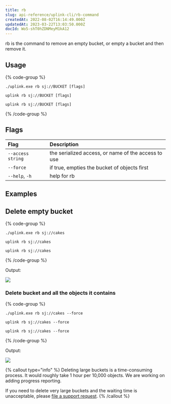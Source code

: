 ```yaml
---
title: rb
slug: api-reference/uplink-cli/rb-command
createdAt: 2022-08-02T16:14:49.000Z
updatedAt: 2023-03-22T13:03:50.000Z
docId: Wo5-shT0hZDNMeyM1kA12
---
```


rb is the command to remove an empty bucket, or empty a bucket and then remove  it.

## Usage

{% code-group %}
```windows
./uplink.exe rb sj://BUCKET [flags]
```

```linux
uplink rb sj://BUCKET [flags]
```

```macos
uplink rb sj://BUCKET [flags]
```
{% /code-group %}

## Flags

| Flag              | Description                                         |
| :---------------- | :-------------------------------------------------- |
| `--access string` | the serialized access, or name of the access to use |
| `--force`         | if true, empties the bucket of objects first        |
| `--help`, `-h`    | help for rb                                         |

## Examples

## Delete empty bucket

{% code-group %}
```windows
./uplink.exe rb sj://cakes
```

```linux
uplink rb sj://cakes
```

```macos
uplink rb sj://cakes
```
{% /code-group %}

Output:

![](https://archbee-image-uploads.s3.amazonaws.com/kv3plx2xmXcUGcVl4Lttj/zb6IxHgf6VxL2NIRb4J9F_rb-empty-bucket.png)

### Delete bucket and all the objects it contains

{% code-group %}
```windows
./uplink.exe rb sj://cakes --force
```

```linux
uplink rb sj://cakes --force
```

```macos
uplink rb sj://cakes --force
```
{% /code-group %}

Output:

![](https://archbee-image-uploads.s3.amazonaws.com/kv3plx2xmXcUGcVl4Lttj/WA_RPCu8OqqEAswu5yBJL_rb-force.png)

{% callout type="info"  %} 
Deleting large buckets is a time-consuming process. It would roughly take 1 hour per 10,000 objects. We are working on adding progress reporting.

If you need to delete very large buckets and the waiting time is unacceptable, please [file a support request](https://supportdcs.storj.io/hc/en-us).
{% /callout %}

